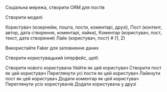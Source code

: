 Соціальна мережа, створити ORM для постів

Створити моделі 

Користувач (юзернейм, пошта, пости, коментарі, друзі),
Пост (контент, автор, дата створення, коментарі, лайки),
Коментар (користувач, пост, текст, дата створення)
Лайк (користувач, пост) # (1, 2)

Використайте Faker для заповнення даних

Створити користувацький інтерфейс, щоб:

Створити нового користувача
Увійти як цей користувач
Створити пост як цей користувач
Переглянути усі пости як цей користувач
Лайкнути пост як цей користувач
Додати коментар як цей користувач
Переглянути усіх користувачів
Додати користувача у друзі
